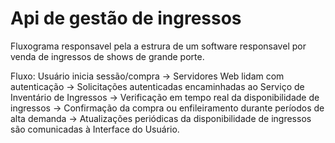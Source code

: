 # Api de gestão de ingressos
Fluxograma responsavel pela a estrura de um software responsavel por venda de ingressos de shows de grande porte.



Fluxo: Usuário inicia sessão/compra → Servidores Web lidam com autenticação → Solicitações autenticadas encaminhadas ao Serviço de Inventário de Ingressos → Verificação em tempo real da disponibilidade de ingressos → Confirmação da compra ou enfileiramento durante períodos de alta demanda → Atualizações periódicas da disponibilidade de ingressos são comunicadas à Interface do Usuário.
